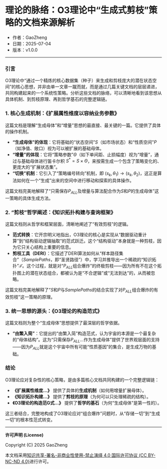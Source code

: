 # **理论的脉络：O3理论中“生成式剪枝”策略的文档来源解析**

- 作者：GaoZheng
- 日期：2025-07-04
- 版本：v1.0.0

---

### 引言
O3理论中“通过一个精炼的核心数据集（种子）来生成和剪枝庞大的潜在状态空间”的核心思想，并非由单一文章一蹴而就，而是通过几篇关键文档的层层递进，共同构建起来的一个系统性策略。分析这些文档的脉络，可以清晰地看到该思想从具体机制、到剪枝原理、再到哲学基石的完整逻辑链。

### 1. 核心生成机制：《扩展属性维度以容纳业务参数》
这篇文档是理解“生成母体”和“增量”思想的最直接、最关键的一篇。它提供了具体的操作机制。
* **“生成母体”的体现**：它将基础的“状态空间”$S$（如市场状态）和“性质空间”$P$（如净值、敞口）视为可以被扩展的基础母体。
* **“增量”的体现**：它将“策略参数”$\Theta$（如下单间距、止损幅度）视为“增量”，通过与基础母体进行笛卡尔积 $S^* = S \times \Theta$，来按需生成一个包含了策略变化的、更庞大的“扩展状态集”。
* **“切换”机制**：它引入了“策略编号转向”机制，即 $(s_k, \theta_1) \rightarrow (s_k, \theta_2)$，这正是算法如何在一个“生成”出来的空间中进行移动和探索的具体操作。

这篇文档完美地解释了“只需保存$P_{ALL}$及增量与算法配合作为$S$和$P$的生成母体”这一策略的具体生成方法。

### 2. “剪枝”哲学阐述：《知识拓扑构建与查询框架》
这篇文档则从哲学和框架层面，清晰地阐述了“有效剪枝”的逻辑。
* **范式转换**：它开宗明义地指出，O3理论的核心是实现从“数据驱动重计算”到“结构驱动逻辑抽取”的范式跃迁。这个“结构驱动”本身就是一种剪枝，因为它只关心结构上重要的信息。
* **剪枝工具（DERI）**：它描述了DERI算法如何从“样本路径集合”（$SamplePaths$，即“圣贤路径”）中，学习并推导出一个稀疏的“知识拓扑”$\mathcal{T}$。这个过程，就是对“$P_{ALL}$组合爆炸”的终极剪枝——因为所有不在这个拓扑图上的潜在状态组合，都被认为是“不合逻辑”或“无法到达”的，从而被忽略。

这篇文档完美地解释了“$S$和$P$与$SamplePaths$的结合实现了对$P_{ALL}$组合爆炸的有效剪枝”这一策略的原理。

### 3. 统一思想的源头：《O3理论的构造范式》
这篇文档则为整个“生成母体”思想提供了最深层的哲学依据。
* **“由繁入简”**：它提出的“由繁入简”构造范式，认为宇宙的本源是一个最复杂的“母体结构”。这为“只需保存$P_{ALL}$...作为生成母体”提供了世界观层面的支持——因为$P_{ALL}$就是这个宇宙中所有可能“性质基因”的集合，是生成万物的基础。

### 结论
O3理论应对复杂性的核心策略，是由多篇核心文档共同构建的一个完整逻辑链：
* **《扩展属性维度...》** 提供了具体的**生成机制**（如何用增量扩展母体）。
* **《知识拓扑构建...》** 提供了**剪枝的原理**（为何可以只处理稀疏的结构）。
* **《O3理论的构造范G式...》** 提供了**哲学的基石**（为何“生成母体”是第一性的）。

这三者结合，完整地构成了O3理论应对“组合爆炸”问题时，从“存储一切”到“生成一切”的根本性范式转变。

---

**许可声明 (License)**

Copyright (C) 2025 GaoZheng 

本文档采用[知识共享-署名-非商业性使用-禁止演绎 4.0 国际许可协议 (CC BY-NC-ND 4.0)](https://creativecommons.org/licenses/by-nc-nd/4.0/deed.zh-Hans)进行许可。
